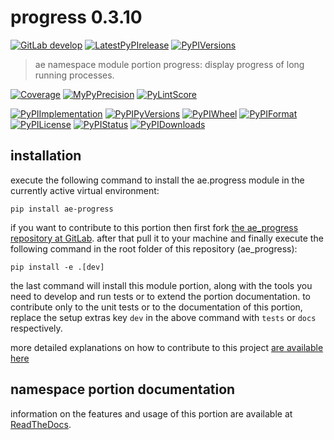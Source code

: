 <!-- THIS FILE IS EXCLUSIVELY MAINTAINED by the project ae.ae V0.3.90 -->
<!-- THIS FILE IS EXCLUSIVELY MAINTAINED by the project aedev.tpl_namespace_root V0.3.12 -->
# progress 0.3.10

[![GitLab develop](https://img.shields.io/gitlab/pipeline/ae-group/ae_progress/develop?logo=python)](
    https://gitlab.com/ae-group/ae_progress)
[![LatestPyPIrelease](
    https://img.shields.io/gitlab/pipeline/ae-group/ae_progress/release0.3.9?logo=python)](
    https://gitlab.com/ae-group/ae_progress/-/tree/release0.3.9)
[![PyPIVersions](https://img.shields.io/pypi/v/ae_progress)](
    https://pypi.org/project/ae-progress/#history)

>ae namespace module portion progress: display progress of long running processes.

[![Coverage](https://ae-group.gitlab.io/ae_progress/coverage.svg)](
    https://ae-group.gitlab.io/ae_progress/coverage/index.html)
[![MyPyPrecision](https://ae-group.gitlab.io/ae_progress/mypy.svg)](
    https://ae-group.gitlab.io/ae_progress/lineprecision.txt)
[![PyLintScore](https://ae-group.gitlab.io/ae_progress/pylint.svg)](
    https://ae-group.gitlab.io/ae_progress/pylint.log)

[![PyPIImplementation](https://img.shields.io/pypi/implementation/ae_progress)](
    https://gitlab.com/ae-group/ae_progress/)
[![PyPIPyVersions](https://img.shields.io/pypi/pyversions/ae_progress)](
    https://gitlab.com/ae-group/ae_progress/)
[![PyPIWheel](https://img.shields.io/pypi/wheel/ae_progress)](
    https://gitlab.com/ae-group/ae_progress/)
[![PyPIFormat](https://img.shields.io/pypi/format/ae_progress)](
    https://pypi.org/project/ae-progress/)
[![PyPILicense](https://img.shields.io/pypi/l/ae_progress)](
    https://gitlab.com/ae-group/ae_progress/-/blob/develop/LICENSE.md)
[![PyPIStatus](https://img.shields.io/pypi/status/ae_progress)](
    https://libraries.io/pypi/ae-progress)
[![PyPIDownloads](https://img.shields.io/pypi/dm/ae_progress)](
    https://pypi.org/project/ae-progress/#files)


## installation


execute the following command to install the
ae.progress module
in the currently active virtual environment:
 
```shell script
pip install ae-progress
```

if you want to contribute to this portion then first fork
[the ae_progress repository at GitLab](
https://gitlab.com/ae-group/ae_progress "ae.progress code repository").
after that pull it to your machine and finally execute the
following command in the root folder of this repository
(ae_progress):

```shell script
pip install -e .[dev]
```

the last command will install this module portion, along with the tools you need
to develop and run tests or to extend the portion documentation. to contribute only to the unit tests or to the
documentation of this portion, replace the setup extras key `dev` in the above command with `tests` or `docs`
respectively.

more detailed explanations on how to contribute to this project
[are available here](
https://gitlab.com/ae-group/ae_progress/-/blob/develop/CONTRIBUTING.rst)


## namespace portion documentation

information on the features and usage of this portion are available at
[ReadTheDocs](
https://ae.readthedocs.io/en/latest/_autosummary/ae.progress.html
"ae_progress documentation").
